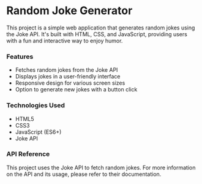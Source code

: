 # Random Joke Generator
This project is a simple web application that generates random jokes using the Joke API. It's built with HTML, CSS, and JavaScript, providing users with a fun and interactive way to enjoy humor.

### Features
- Fetches random jokes from the Joke API
- Displays jokes in a user-friendly interface
- Responsive design for various screen sizes
- Option to generate new jokes with a button click

### Technologies Used
- HTML5
- CSS3
- JavaScript (ES6+)
- Joke API

### API Reference
This project uses the Joke API to fetch random jokes. For more information on the API and its usage, please refer to their documentation.
